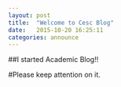 ```yaml
---
layout: post
title:  "Welcome to Cesc Blog"
date:   2015-10-20 16:25:11
categories: announce
---
```

##I started Academic Blog!!

#Please keep attention on it.

